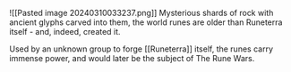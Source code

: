  ![[Pasted image 20240310033237.png]]
Mysterious shards of rock with ancient glyphs carved into them, the world runes are older than Runeterra itself - and, indeed, created it. 

Used by an unknown group to forge [[Runeterra]] itself, the runes carry immense power, and would later be the subject of The Rune Wars.